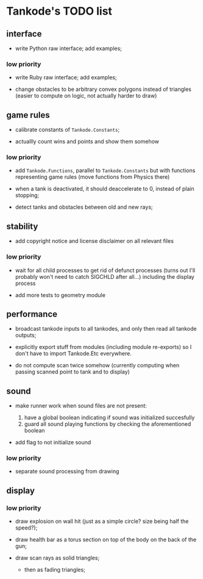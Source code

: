 Tankode's TODO list
===================


interface
---------

* write Python raw interface; add examples;

### low priority

* write Ruby raw interface; add examples;

* change obstacles to be arbitrary convex polygons instead of triangles
  (easier to compute on logic, not actually harder to draw)


game rules
----------

* calibrate constants of `Tankode.Constants`;

* actuallly count wins and points and show them somehow

### low priority

* add `Tankode.Functions`, parallel to `Tankode.Constants` but with functions
  representing game rules (move functions from Physics there)

* when a tank is deactivated, it should deaccelerate to 0, instead of plain
  stopping;

* detect tanks and obstacles between old and new rays;


stability
---------

* add copyright notice and license disclaimer on all relevant files

### low priority

* wait for all child processes to get rid of defunct processes
  (turns out I'll probably won't need to catch SIGCHLD after all...)
  including the display process

* add more tests to geometry module


performance
-----------

* broadcast tankode inputs to all tankodes, and only then read all tankode outputs;

* explicitly export stuff from modules (including module re-exports)
  so I don't have to import Tankode.Etc everywhere.

* do not compute scan twice somehow (currently computing when passing scanned
  point to tank and to display)


sound
-----

* make runner work when sound files are not present:
	1. have a global boolean indicating if sound was initialized succesfully
	2. guard all sound playing functions by checking the aforementioned boolean

* add flag to not initialize sound

### low priority

* separate sound processing from drawing


display
-------

### low priority

* draw explosion on wall hit
  (just as a simple circle?  size being half the speed?);

* draw health bar as a torus section on top of the body on the back of the gun;

* draw scan rays as solid triangles;
	- then as fading triangles;
